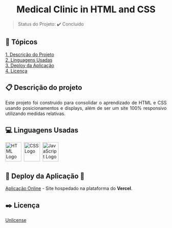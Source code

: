 <h1 align="center">Medical Clinic in HTML and CSS</h1>

<p align="center">
  <!--Badges-->
</p>

> Status do Projeto: :heavy_check_mark: Concluido

## :bookmark_tabs: Tópicos
[1. Descrição do Projeto](#descrição-do-projeto)<br>
[2. Linguagens Usadas](#linguagens-usadas)<br>
[3. Deploy da Aplicação](#deploy-da-aplicação-dash)<br>
[4. Licença](#licença)<br>

## :clipboard: Descrição do projeto
<p align="justify">
  Este projeto foi construido para consolidar o aprendizado de HTML e CSS usando posicionamentos e displays, além de ser um site 100% responsivo utilizando medidas relativas.
</p>

## :computer: Linguagens Usadas
<div>
    <img alt="HTML Logo" height="60" width="50" src="https://raw.githubusercontent.com/get-icon/geticon/fc0f660daee147afb4a56c64e12bde6486b73e39/icons/html-5.svg" />&nbsp;
    <img alt="CSS Logo" height="60" width="50" src="https://raw.githubusercontent.com/get-icon/geticon/fc0f660daee147afb4a56c64e12bde6486b73e39/icons/css-3.svg" />&nbsp;
    <img alt="JavaScript Logo" height="60" width="50" src="https://raw.githubusercontent.com/get-icon/geticon/fc0f660daee147afb4a56c64e12bde6486b73e39/icons/javascript.svg" />
</div>

## :open_file_folder: Deploy da Aplicação :dash:
[Aplicação Online](https://7-days-of-code-medical-clinic-in-html-and-css.vercel.app/) - Site hospedado na plataforma do **Vercel**.

## :black_nib: Licença
[Unlicense](https://unlicense.org)
